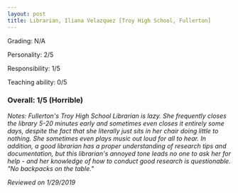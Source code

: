 ```yaml
---
layout: post
title: Librarian, Iliana Velazquez [Troy High School, Fullerton]
---
```


Grading: N/A

Personality: 2/5

Responsibility: 1/5

Teaching ability: 0/5

### Overall: 1/5 (Horrible)

*Notes: Fullerton's Troy High School Librarian is lazy. She frequently closes the library 5-20 minutes early and sometimes
even closes it entirely some days, despite the fact that she literally just sits in her chair doing little to nothing. She sometimes even plays music out loud for all to hear. In addition, a good librarian has a proper understanding of research tips and documentation, but this librarian's annoyed tone leads no one to ask her for help - and her knowledge of how to conduct good research is questionable. "No backpacks on the table."*

*Reviewed on 1/29/2019*
